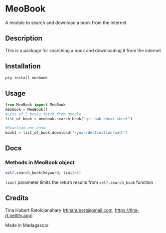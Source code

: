 # MeoBook
A module to search and download a book from the internet

## Description
This is a package for searching a book and downloading it from the internet

## Installation
```bash
pip install meobook
```
## Usage
```Python
from MeoBook import MeoBook
meobook = MeoBook()
#List of 5 books fetch from google
list_of_book = meobook.search_book("git hub cheat sheet")

#Download one book
book1 = list_of_book.download("/your/destination/path")
```
## Docs
### Methods in MeoBook object
```python
self.search_book(keyword, limit=5)
```
```limit``` parameter limits the return results from ```self.search_book``` function

## Credits
Tina Hubert Ratolojanahary (rtinahubert@gmail.com, https://tina-rt.netlify.app)

Made in Madagascar
